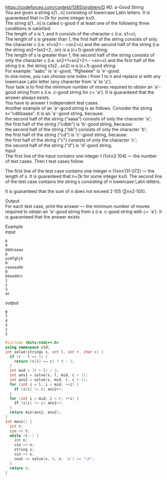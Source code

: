https://codeforces.com/contest/1385/problem/D
#D. a-Good String<br>
You are given a string s[1…n] consisting of lowercase Latin letters. It is guaranteed that n=2k for some integer k≥0.<br>
The string s[1…n] is called c-good if at least one of the following three conditions is satisfied:<br>
The length of s is 1, and it consists of the character c (i.e. s1=c);<br>
The length of s is greater than 1, the first half of the string consists of only the character c (i.e. s1=s2=⋯=sn2=c) and the second half of the string (i.e. the string sn2+1sn2+2…sn) is a (c+1)-good string;<br>
The length of s is greater than 1, the second half of the string consists of only the character c (i.e. sn2+1=sn2+2=⋯=sn=c) and the first half of the string (i.e. the string s1s2…sn2) is a (c+1)-good string.<br>
For example: "aabc" is 'a'-good, "ffgheeee" is 'e'-good.<br>
In one move, you can choose one index i from 1 to n and replace si with any lowercase Latin letter (any character from 'a' to 'z').<br>
Your task is to find the minimum number of moves required to obtain an 'a'-good string from s (i.e. c-good string for c= 'a'). It is guaranteed that the answer always exists.<br>
You have to answer t independent test cases.<br>
Another example of an 'a'-good string is as follows. Consider the string s="cdbbaaaa". It is an 'a'-good string, because:<br>
the second half of the string ("aaaa") consists of only the character 'a';<br>
the first half of the string ("cdbb") is 'b'-good string, because:<br>
the second half of the string ("bb") consists of only the character 'b';<br>
the first half of the string ("cd") is 'c'-good string, because:<br>
the first half of the string ("c") consists of only the character 'c';<br>
the second half of the string ("d") is 'd'-good string.<br>
Input<br>
The first line of the input contains one integer t (1≤t≤2⋅104) — the number of test cases. Then t test cases follow.<br>

The first line of the test case contains one integer n (1≤n≤131 072) — the length of s. It is guaranteed that n=2k for some integer k≥0. The second line of the test case contains the string s consisting of n lowercase Latin letters.<br>

It is guaranteed that the sum of n does not exceed 2⋅105 (∑n≤2⋅105).<br>

Output<br>
For each test case, print the answer — the minimum number of moves required to obtain an 'a'-good string from s (i.e. c-good string with c= 'a'). It is guaranteed that the answer exists.<br>

Example<br>
input<br>
```
6
8
bbdcaaaa
8
asdfghjk
8
ceaaaabb
8
bbaaddcc
1
z
2
ac
```
output<br>
```
0
7
4
5
1
1
```
```cpp
#include <bits/stdc++.h>
using namespace std;
int solve(string& s, int l, int r, char c) {
  if (r - l == 1) {
    return (s[l] == c) ? 0 : 1;
  }
  int mid = (r + l) / 2;
  int ans1 = solve(s, l, mid, c + 1);
  int ans2 = solve(s, mid, r, c + 1);
  for (int i = l; i < mid; ++i) {
    if (s[i] != c) ans2++;
  }
  for (int i = mid; i < r; ++i) {
    if (s[i] != c) ans1++;
  }
  return min(ans1, ans2);
}
int main() {
  int t;
  cin >> t;
  while (t--) {
    int n;
    cin >> n;
    string s;
    cin >> s;
    cout << solve(s, 0, n, 'a') << "\n";
  }
  return 0;
}
```